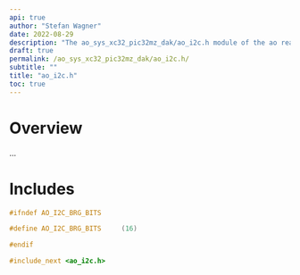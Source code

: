 ```yaml
---
api: true
author: "Stefan Wagner"
date: 2022-08-29
description: "The ao_sys_xc32_pic32mz_dak/ao_i2c.h module of the ao real-time operating system."
draft: true
permalink: /ao_sys_xc32_pic32mz_dak/ao_i2c.h/ 
subtitle: ""
title: "ao_i2c.h"
toc: true
---
```


# Overview

...

# Includes

```c
#ifndef AO_I2C_BRG_BITS

#define AO_I2C_BRG_BITS     (16)

#endif

#include_next <ao_i2c.h>

```
